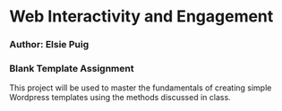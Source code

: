 # Web Interactivity and Engagement

### Author: Elsie Puig

### Blank Template Assignment
This project will be used to master the fundamentals of creating simple Wordpress templates using the methods discussed in class.
